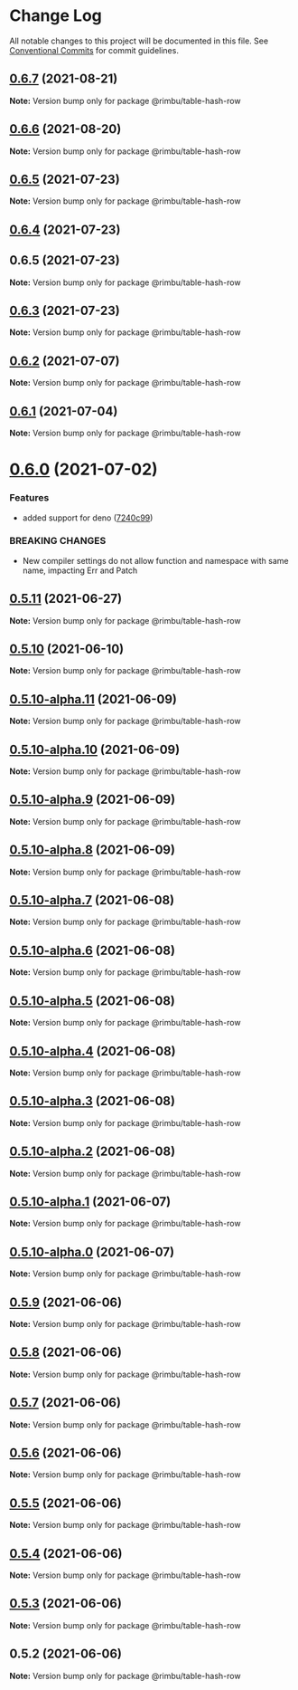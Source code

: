 # Change Log

All notable changes to this project will be documented in this file.
See [Conventional Commits](https://conventionalcommits.org) for commit guidelines.

## [0.6.7](https://github.com/rimbu-org/rimbu/compare/@rimbu/table-hash-row@0.6.6...@rimbu/table-hash-row@0.6.7) (2021-08-21)

**Note:** Version bump only for package @rimbu/table-hash-row





## [0.6.6](https://github.com/rimbu-org/rimbu/compare/@rimbu/table-hash-row@0.6.5...@rimbu/table-hash-row@0.6.6) (2021-08-20)

**Note:** Version bump only for package @rimbu/table-hash-row





## [0.6.5](https://github.com/rimbu-org/rimbu/compare/@rimbu/table-hash-row@0.6.4...@rimbu/table-hash-row@0.6.5) (2021-07-23)

**Note:** Version bump only for package @rimbu/table-hash-row





## [0.6.4](https://github.com/rimbu-org/rimbu/compare/@rimbu/table-hash-row@0.6.3...@rimbu/table-hash-row@0.6.4) (2021-07-23)



## 0.6.5 (2021-07-23)

**Note:** Version bump only for package @rimbu/table-hash-row





## [0.6.3](https://github.com/rimbu-org/rimbu/compare/@rimbu/table-hash-row@0.6.2...@rimbu/table-hash-row@0.6.3) (2021-07-23)

**Note:** Version bump only for package @rimbu/table-hash-row





## [0.6.2](https://github.com/rimbu-org/rimbu/compare/@rimbu/table-hash-row@0.6.1...@rimbu/table-hash-row@0.6.2) (2021-07-07)

**Note:** Version bump only for package @rimbu/table-hash-row





## [0.6.1](https://github.com/rimbu-org/rimbu/compare/@rimbu/table-hash-row@0.6.0...@rimbu/table-hash-row@0.6.1) (2021-07-04)

**Note:** Version bump only for package @rimbu/table-hash-row





# [0.6.0](https://github.com/rimbu-org/rimbu/compare/@rimbu/table-hash-row@0.5.11...@rimbu/table-hash-row@0.6.0) (2021-07-02)


### Features

* added support for deno ([7240c99](https://github.com/rimbu-org/rimbu/commit/7240c998904822e098d2abf6e8e6deda4f165f11))


### BREAKING CHANGES

* New compiler settings do not allow function and namespace with same name, impacting
Err and Patch





## [0.5.11](https://github.com/rimbu-org/rimbu/compare/@rimbu/table-hash-row@0.5.10...@rimbu/table-hash-row@0.5.11) (2021-06-27)

**Note:** Version bump only for package @rimbu/table-hash-row





## [0.5.10](https://github.com/rimbu-org/rimbu/compare/@rimbu/table-hash-row@0.5.10-alpha.11...@rimbu/table-hash-row@0.5.10) (2021-06-10)

**Note:** Version bump only for package @rimbu/table-hash-row





## [0.5.10-alpha.11](https://github.com/rimbu-org/rimbu/compare/@rimbu/table-hash-row@0.5.10-alpha.10...@rimbu/table-hash-row@0.5.10-alpha.11) (2021-06-09)

**Note:** Version bump only for package @rimbu/table-hash-row





## [0.5.10-alpha.10](https://github.com/rimbu-org/rimbu/compare/@rimbu/table-hash-row@0.5.10-alpha.9...@rimbu/table-hash-row@0.5.10-alpha.10) (2021-06-09)

**Note:** Version bump only for package @rimbu/table-hash-row





## [0.5.10-alpha.9](https://github.com/rimbu-org/rimbu/compare/@rimbu/table-hash-row@0.5.10-alpha.8...@rimbu/table-hash-row@0.5.10-alpha.9) (2021-06-09)

**Note:** Version bump only for package @rimbu/table-hash-row





## [0.5.10-alpha.8](https://github.com/rimbu-org/rimbu/compare/@rimbu/table-hash-row@0.5.10-alpha.7...@rimbu/table-hash-row@0.5.10-alpha.8) (2021-06-09)

**Note:** Version bump only for package @rimbu/table-hash-row





## [0.5.10-alpha.7](https://github.com/rimbu-org/rimbu/compare/@rimbu/table-hash-row@0.5.10-alpha.6...@rimbu/table-hash-row@0.5.10-alpha.7) (2021-06-08)

**Note:** Version bump only for package @rimbu/table-hash-row





## [0.5.10-alpha.6](https://github.com/rimbu-org/rimbu/compare/@rimbu/table-hash-row@0.5.10-alpha.5...@rimbu/table-hash-row@0.5.10-alpha.6) (2021-06-08)

**Note:** Version bump only for package @rimbu/table-hash-row





## [0.5.10-alpha.5](https://github.com/rimbu-org/rimbu/compare/@rimbu/table-hash-row@0.5.10-alpha.4...@rimbu/table-hash-row@0.5.10-alpha.5) (2021-06-08)

**Note:** Version bump only for package @rimbu/table-hash-row





## [0.5.10-alpha.4](https://github.com/rimbu-org/rimbu/compare/@rimbu/table-hash-row@0.5.10-alpha.3...@rimbu/table-hash-row@0.5.10-alpha.4) (2021-06-08)

**Note:** Version bump only for package @rimbu/table-hash-row





## [0.5.10-alpha.3](https://github.com/rimbu-org/rimbu/compare/@rimbu/table-hash-row@0.5.10-alpha.2...@rimbu/table-hash-row@0.5.10-alpha.3) (2021-06-08)

**Note:** Version bump only for package @rimbu/table-hash-row





## [0.5.10-alpha.2](https://github.com/rimbu-org/rimbu/compare/@rimbu/table-hash-row@0.5.10-alpha.1...@rimbu/table-hash-row@0.5.10-alpha.2) (2021-06-08)

**Note:** Version bump only for package @rimbu/table-hash-row





## [0.5.10-alpha.1](https://github.com/rimbu-org/rimbu/compare/@rimbu/table-hash-row@0.5.10-alpha.0...@rimbu/table-hash-row@0.5.10-alpha.1) (2021-06-07)

**Note:** Version bump only for package @rimbu/table-hash-row





## [0.5.10-alpha.0](https://github.com/rimbu-org/rimbu/compare/@rimbu/table-hash-row@0.5.9...@rimbu/table-hash-row@0.5.10-alpha.0) (2021-06-07)

**Note:** Version bump only for package @rimbu/table-hash-row





## [0.5.9](https://github.com/rimbu-org/rimbu/compare/@rimbu/table-hash-row@0.5.8...@rimbu/table-hash-row@0.5.9) (2021-06-06)

**Note:** Version bump only for package @rimbu/table-hash-row





## [0.5.8](https://github.com/rimbu-org/rimbu/compare/@rimbu/table-hash-row@0.5.7...@rimbu/table-hash-row@0.5.8) (2021-06-06)

**Note:** Version bump only for package @rimbu/table-hash-row





## [0.5.7](https://github.com/rimbu-org/rimbu/compare/@rimbu/table-hash-row@0.5.6...@rimbu/table-hash-row@0.5.7) (2021-06-06)

**Note:** Version bump only for package @rimbu/table-hash-row





## [0.5.6](https://github.com/rimbu-org/rimbu/compare/@rimbu/table-hash-row@0.5.5...@rimbu/table-hash-row@0.5.6) (2021-06-06)

**Note:** Version bump only for package @rimbu/table-hash-row





## [0.5.5](https://github.com/rimbu-org/rimbu/compare/@rimbu/table-hash-row@0.5.4...@rimbu/table-hash-row@0.5.5) (2021-06-06)

**Note:** Version bump only for package @rimbu/table-hash-row





## [0.5.4](https://github.com/rimbu-org/rimbu/compare/@rimbu/table-hash-row@0.5.3...@rimbu/table-hash-row@0.5.4) (2021-06-06)

**Note:** Version bump only for package @rimbu/table-hash-row





## [0.5.3](https://github.com/rimbu-org/rimbu/compare/@rimbu/table-hash-row@0.5.2...@rimbu/table-hash-row@0.5.3) (2021-06-06)

**Note:** Version bump only for package @rimbu/table-hash-row





## 0.5.2 (2021-06-06)

**Note:** Version bump only for package @rimbu/table-hash-row
